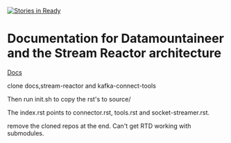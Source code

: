 [![Stories in Ready](https://badge.waffle.io/datamountaineer/docs.png?label=ready&title=Ready)](https://waffle.io/datamountaineer/docs)
# Documentation for Datamountaineer and the Stream Reactor architecture

[Docs](http://streamreactor.readthedocs.io/en/latest/)

clone docs,stream-reactor and kafka-connect-tools

Then run init.sh to copy the rst's to source/

The index.rst points to connector.rst, tools.rst and socket-streamer.rst.

remove the cloned repos at the end. Can't get RTD working with submodules.
